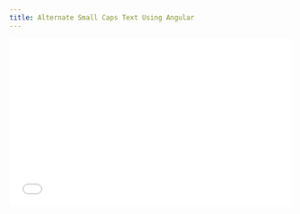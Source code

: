 ```yaml
---
title: Alternate Small Caps Text Using Angular
---
```


<iframe id="cp_embed_GJxpyg" src="//codepen.io/anon/embed/GJxpyg?height=300&amp;theme-id=1&amp;slug-hash=GJxpyg&amp;default-tab=html&amp;line-numbers=&amp;animations=run&amp;user=anon" scrolling="no" frameborder="0" height="300" allowtransparency="true" allowfullscreen="true" name="CodePen Embed" title="CodePen Embed" class="cp_embed_iframe undefined" style="width: 100%; overflow: hidden;"></iframe>
